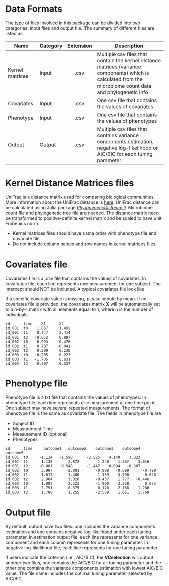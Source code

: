# Data Formats

The type of files involved in this package can be divided into two categories: input files and output file. The summary of different files are listed as

| Name       | Category           | Extension  | Description |
| ------------- |-------------|:-----:|-------------|
| Kernel matrices    | Input | .csv | Multiple csv files that contain the kernel distance matrices (variance components) which is calculated from the microbiome count data and phylogenetic info|
| Covariates     | Input      |  .csv | One csv file that contains the values of covariates|
| Phenotype | Input     |    .csv | One csv file that contains the values of phenotypes |
| Output | Output     |    .csv | Multiple csv files that contains variance components estimation, negative log-likelihood or AIC/BIC for each tuning parameter.

# Kernel Distance Matrices files

UniFrac is a distance matrix used for comparing biological communities. More information about the UniFrac distance is [here](https://en.wikipedia.org/wiki/UniFrac). UniFrac distance can be calculated using Julia package [_PhylogeneticDistance.jl_](https://github.com/JingZhai63/PhylogeneticDistance.jl). Microbiome count file and phylogenetic tree file are needed. The distance matrix need be transformed to positive-definite kernel matrix and be scaled to have unit Frobenius norm.  

* Kernel matrices files should have same order with phenotype file and covariate file
* Do not include column names and row names in kernel matrices files

# Covariates file

Covariates file is a .csv file that contains the values of covariates. In covariates file, each line represents one measurement for one subject. The intercept should NOT be included. A typical covariates file look like

If a specific covariate value is missing, please impute by mean.  If no covariates file is provided, the covariates matrix **X** will be automatically set to a _n_-by-1 matrix with all elements equal to 1, where n is the number of individuals.

```csv
id	    time	X1	    X2
id_001	t0	  1.857     1.492
id_001	t1	  0.747     2.414
id_001	t2	 -0.652     0.887
id_002	t0	 -0.993     0.476
id_002	t1	  0.737    -0.041
id_002	t2	  0.309     0.230
id_003	t0	  0.205    -0.223
id_003	t1	 -1.705     0.631
id_003	t2	  0.307     0.337
```

# Phenotype file

Phenotype file is a txt file that contains the values of phenotypes. In phenotype file, each line represents one measurement at one time point. One subject may have several repeated measurements. The format of phenotype file is the same as covariate file. The fields in phenotype file are

* Subject ID
* Measurement Time
* Measurement ID (optional)
* Phenotypes

```csv
id	    time	 outcome1	outcome2	outcome3	outcome4   outcome5
id_001	t0	   -1.114  	-1.598    	-2.825    4.140	   3.023
id_001	t1	    1.138   	2.872	     1.240    1.767	   3.016
id_001	t2	   -0.081  	 0.548	    -1.447    0.094	  -0.807
id_002	t0	    3.987      -2.001    	-0.998   -0.689      -0.790
id_002	t1	    1.617   	1.480	    -1.159   -3.790       0.026
id_002	t2	    2.964   	3.026	    -0.437    1.777	  -0.446
id_003	t0	    1.087      -2.223    	-1.900   -3.228       0.075
id_003	t1	    2.791      -0.375    	 0.170    2.168	  -1.286
id_003	t2	    1.708   	1.255	    -2.569    1.651	   1.769

```

# Output file

By default, output have two files: one includes the variance components estimation and one contains negative log-likelihood under each tuning parameter. In estimation output file, each line represents for one variance component and each column represents for one tuning parameter. In negative log-likelihood file, each line represents for one tuning parameter.

If users indicate the criterion (i.e., AIC/BIC), the **VCselection** will output another two files, one contains the AIC/BIC for all tuning parameter and the other one contains the variance components estimation with lowest AIC/BIC value. The file name includes the optimal tuning parameter selected by AIC/BIC.
